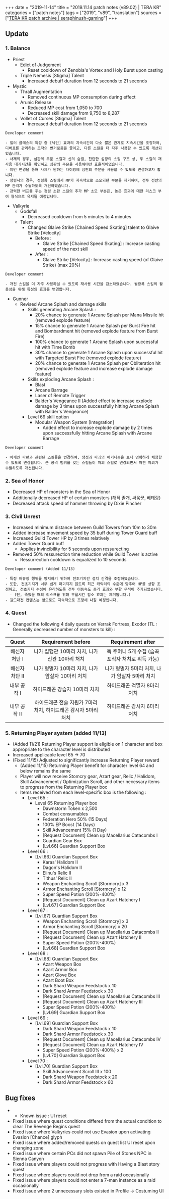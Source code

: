+++
date = "2019-11-14"
title = "2019.11.14 patch notes (v89.02) | TERA KR"
categories = ["patch notes"]
tags = ["2019", "v89", "translation"]
sources = ["[TERA KR patch archive | seraphinush-gaming](/ko/patch/2019/v89-02)"]
+++

## Update

### **1.** Balance
- Priest
  - Edict of Judgement
    - Reset cooldown of Zenobia's Vortex and Holy Burst upon casting
  - Triple Nemesis [Stigma] Talent
    - Increased debuff duration from 12 seconds to 21 seconds
- Mystic
  - Thrall Augmentation
    - Removed continuous MP consumption during effect
  - Arunic Release
    - Reduced MP cost from 1,050 to 700
    - Decreased skill damage from 9,750 to 8,287
  - Vollet of Curses [Stigma] Talent
    - Increased debuff duration from 12 seconds to 21 seconds

```
Developer comment

- 힐러 클래스의 특성 중 [낙인] 효과의 지속시간이 다소 짧은 관계로 지속시간을 조정하여, 디버프를 관리하는 조작의 번거로움을 줄이고, 다른 스킬을 더 자주 사용할 수 있도록 개선되었습니다.
- 사제의 경우, 심판의 주문 스킬과 신의 숨결, 찬란한 섬광의 스킬 구조 상, 두 스킬의 재사용 대기시간을 확인하고 심판의 주문을 사용해야만 효율적이었습니다.
- 이번 변경을 통해 사제가 원하는 타이밍에 심판의 주문을 사용할 수 있도록 변경하고자 합니다.
- 정령사의 경우, 정령화 스킬에서 MP가 지속적으로 소모되던 부분을 제거하여, 전투 전반의 MP 관리가 수월하도록 개선하였습니다.
- 강력한 버프를 주는 정령 소환 스킬의 추가 MP 소모 부분은, 높은 효과에 대한 리스크 부여 형식으로 유지될 예정입니다.
```

- Valkyrie
  - Godsfall
    - Decreased cooldown from 5 minutes to 4 minutes
  - Talent
    - Changed Glaive Strike [Chained Speed Skating] talent to Glaive Strike [Velocity]
      - Before :
        - Glaive Strike [Chained Speed Skating] : Increase casting speed of the next skill
      - After :
        - Glaive Strike [Velocity] : Increase casting speed (of Glaive Strike) (max 20%)

```
Developer comment

- 개전 스킬을 더 자주 사용하실 수 있도록 재사용 시간을 감소하였습니다. 월광폭 스킬의 활용성을 위해 특성의 효과를 변경합니다.
```

- Gunner
  - Revised Arcane Splash and damage skills
    - Skills generating Arcane Splash :
      - 20% chance to generate 1 Arcane Splash per Mana Missile hit (removed explode feature)
      - 15% chance to generate 1 Arcane Splash per Burst Fire hit and Bombardment hit (removed explode feature from Burst Fire)
      - 100% chance to generate 1 Arcane Splash upon successful hit with Time Bomb
      - 30% chance to generate 1 Arcane Splash upon successful hit with Targeted Burst Fire (removed explode feature)
      - 20% chance to generate 1 Arcane Splash per Obliteration hit (removed explode feature and increase explode damage feature)
    - Skills exploding Arcane Splash :
      - Blast
      - Arcane Barrage
      - Laser of Remote Trigger
      - Balder's Vengeance II (Added effect to increase explode damage by 3 times upon successfully hitting Arcane Splash with Balder's Vengeance)
    - Level 69 skill option
      - Modular Weapon System [Integration]
        - Added effect to increase explode damage by 2 times upon successfully hitting Arcane Splash with Arcane Barrage

```
Developer comment

- 아케인 파편과 관련된 스킬들을 변경하여, 생성과 파괴의 매커니즘을 보다 명확하게 체험할 수 있도록 변경됩니다. 큰 공격 범위를 갖는 스킬들이 파괴 스킬로 변경되면서 파편 파괴가 수월하도록 개선됩니다.
```

### **2.** Sea of Honor
- Decreased HP of monsters in the Sea of Honor
- Additionally decreased HP of certain monsters (해적 졸개, 싸움꾼, 베테랑)
- Decreased attack speed of hammer throwing by Dixie Pincher

### **3.** Civil Unrest
- Increased minimum distance between Guild Towers from 10m to 30m
- Added increase movement speed by 35 buff during Tower Guard buff
- Increased Guild Tower HP by 3 times relatively
- Added Tower Guard buff
  - Applies invincibility for 5 seconds upon ressurecting
- Removed 50% ressurection time reduction while Guild Tower is active
  - Ressurrection cooldown is equalized to 10 seconds

```
Developer comment (Added 11/13)

- 특정 어뷰징 행위를 방지하기 위하여 전초기지간 설치 간격을 조정하였습니다.
- 또한, 전초기지가 너무 쉽게 파괴되지 않도록 최근 캐릭터의 수준에 맞추어 HP를 상향 조정하고, 전초기지 수성에 유리하도록 전투 이동속도 증가 효과와 부활 무적이 추가되었습니다.
  - (단, 죽었을 때의 리스크를 위해 부활시간 감소 효과는 제거됩니다.)
- 길드대전 컨텐츠는 앞으로도 지속적으로 조정해 나갈 예정입니다.
```

### **4.** Quest
- Changed the following 4 daily quests on Verrak Fortress, Exodor (TL : Generally decreased number of monsters to kill) :

| Quest | Requirement before | Requirement after |
| :-: | :-: | :-: |
| 배신자 처단 I | 나가 집행관 10마리 처치, 나가 신관 10마리 처치 | 독 주머니 5개 수집 (습곡 포식자 처치로 획득 가능) |
| 배신자 처단 II | 나가 형벌자 10마리 처치, 나가 암살자 10마리 처치 | 나가 형벌자 5마리 처치, 나가 암살자 5마리 처치 |
| 내부 공작 I | 하이드래곤 강습자 10마리 처치 | 하이드래곤 격멸자 8마리 처치 |
| 내부 공작 II | 하이드래곤 전술 지원가 7마리 처치, 하이드래곤 감시자 5마리 처치 | 하이드래곤 감시자 6마리 처치 |

### **5.** Returning Player system (added 11/13)
- (Added 11/21) Returning Player support is eligible on 1 character and box appropriate to the character level is distributed 
- Increased applicable level 65 -> 70
- (Fixed 11/15) Adjusted to significantly increase Returning Player reward
  - (Added 11/15) Returning Player benefit for character level 64 and below remains the same
  - Player will now receive Stomcry gear, Azart gear, Relic / Halidom, Skill Advancement / Optimization Scroll, and other necessary items to progress from the Returning Player box
  - Items received from each level-specific box is the following :
    - Level 65 :
      - Level 65 Returning Player box
        - Dawnstorm Token x 2,500
        - Combat consumables
        - Federation Hero 50% (15 Days)
        - 100% EP Boost (14 Days)
        - Skill Advancement 15% (1 Day)
        - [Request Document] Clean up Macellarius Catacombs I
        - Guardian Gear Box
        - [Lvl.66] Guardian Support Box
    - Level 66 :
      - [Lvl.66] Guardian Support Box
        - Karas' Halidom II
        - Dagon's Halidom II
        - Elinu's Relic II
        - Tithus' Relic II
        - Weapon Enchanting Scroll [Stormcry] x 3
        - Armor Enchanting Scroll [Stormcry] x 12
        - Super Speed Potion (200%-400%)
        - [Request Document] Clean up Azart Hatchery I
        - [Lvl.67] Guardian Support Box
    - Level 67 :
      - [Lvl.67] Guardian Support Box
        - Weapon Enchanting Scroll [Stormcry] x 3
        - Armor Enchanting Scroll [Stormcry] x 20
        - [Request Document] Clean up Macellarius Catacombs II
        - [Request Document] Clean up Azart Hatchery II
        - Super Speed Potion (200%-400%)
        - [Lvl.68] Guardian Support Box
    - Level 68 :
      - [Lvl.68] Guardian Support Box
        - Azart Weapon Box
        - Azart Armor Box
        - Azart Glove Box
        - Azart Boot Box
        - Dark Shard Weapon Feedstock x 10
        - Dark Shard Armor Feedstock x 30
        - [Request Document] Clean up Macellarius Catacombs III
        - [Request Document] Clean up Azart Hatchery III
        - Super Speed Potion (200%-400%)
        - [Lvl.69] Guardian Support Box
    - Level 69 :
      - [Lvl.69] Guardian Support Box
        - Dark Shard Weapon Feedstock x 10
        - Dark Shard Armor Feedstock x 30
        - [Request Document] Clean up Macellarius Catacombs IV
        - [Request Document] Clean up Azart Hatchery IV
        - Super Speed Potion (200%-400%) x 2
        - [Lvl.70] Guardian Support Box
    - Level 70 :
      - [Lvl.70] Guardian Support Box
        - Skill Advancement Scroll III x 100
        - Dark Shard Weapon Feedstock x 20
        - Dark Shard Armor Feedstock x 60

## Bug fixes

- * Known issue : UI reset
- Fixed issue where quest conditions differed from the actual condition to clear The Revenge Begins quest
- Fixed issue where Valkyries could not use Evasion upon activating Evasion [Chance] glyph
- Fixed issue where added/removed quests on quest list UI reset upon changing zone
- Fixed issue where certain PCs did not spawn Pile of Stones NPC in Sienna Canyon
- Fixed issue where players could not progress with Having a Blast story quest
- Fixed issue where players could not drop from a raid occasionally
- Fixed issue where players could not enter a 7-man instance as a raid occasionally
- Fixed issue where 2 unnecessary slots existed in Profile -> Costuming UI
